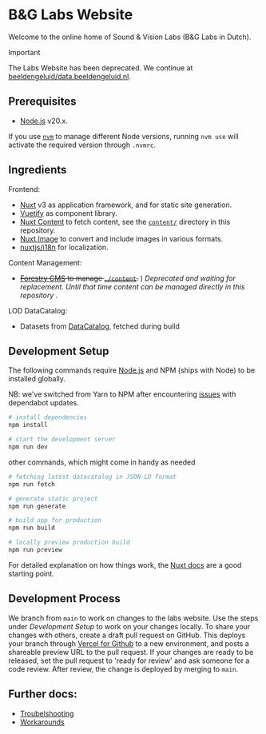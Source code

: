 # B&G Labs Website

Welcome to the online home of Sound & Vision Labs (B&G Labs in Dutch).

> [!IMPORTANT]
> The Labs Website has been deprecated. We continue at [beeldengeluid/data.beeldengeluid.nl](https://github.com/beeldengeluid/data.beeldengeluid.nl).

## Prerequisites

- [Node.js](https://nodejs.org/) v20.x.

If you use [`nvm`](https://github.com/nvm-sh/nvm) to manage different Node versions, running `nvm use` will activate the required version through `.nvmrc`.

## Ingredients
Frontend:
- [Nuxt](https://nuxt.com) v3 as application framework, and for static site generation.
- [Vuetify](https://vuetifyjs.com/en/) as component library.
- [Nuxt Content](https://content.nuxtjs.org/) to fetch content, see the [`content/`](./content/) directory in this repository.
- [Nuxt Image](https://image.nuxtjs.org/) to convert and include images in various formats.
- [nuxtjs/i18n](https://i18n.nuxtjs.org/) for localization.

Content Management:
- ~~[Forestry CMS](https://forestry.io/) to manage [`./content`](./content/).~~ ) _Deprecated and waiting for replacement. Until that time content can be managed directly in this repository ._

LOD DataCatalog:
- Datasets from [DataCatalog](https://data.beeldengeluid.nl/id/datacatalog/0001), fetched during build

## Development Setup

The following commands require [Node.js](https://nodejs.org/) and NPM (ships with Node) to be installed globally.

NB: we've switched from Yarn to NPM after encountering [issues](https://github.com/yarnpkg/berry/issues/3416#issuecomment-932397620) with dependabot updates.

```bash
# install dependencies
npm install

# start the development server
npm run dev
```

other commands, which might come in handy as needed
```bash
# fetching latest datacatalog in JSON-LD format
npm run fetch

# generate static project
npm run generate

# build app for production
npm run build

# locally preview production build
npm run preview
```

For detailed explanation on how things work, the [Nuxt docs](https://nuxt.com) are a good starting point.

## Development Process

We branch from `main` to work on changes to the labs website. Use the steps under _Development Setup_ to work on your changes locally. To share your changes with others, create a draft pull request on GitHub. This deploys your branch through [Vercel for Github](https://vercel.com/docs/concepts/git/vercel-for-github) to a new environment, and posts a shareable preview URL to the pull request. If your changes are ready to be released, set the pull request to 'ready for review' and ask someone for a code review. After review, the change is deployed by merging to `main`.


## Further docs:

- [Troubelshooting](./docs/troubleshooting.md)
- [Workarounds](./docs/workarounds.md)

